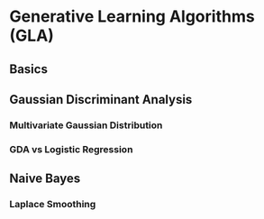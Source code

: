 # Generative Learning Algorithms (GLA)

## Basics

## Gaussian Discriminant Analysis

### Multivariate Gaussian Distribution

### GDA vs Logistic Regression

## Naive Bayes

### Laplace Smoothing